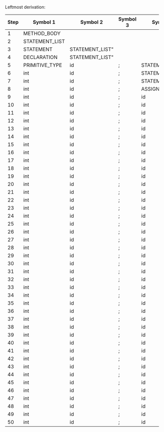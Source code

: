 
Leftmost derivation:

| Step | Symbol 1 | Symbol 2 | Symbol 3 | Symbol 4 | Symbol 5 | Symbol 6 | Symbol 7 | Symbol 8 | Symbol 9 | Symbol 10 | Symbol 11 | Symbol 12 | Symbol 13 | Symbol 14 | Symbol 15 | Symbol 16 | Symbol 17 | Symbol 18 | Symbol 19 | Symbol 20 | Symbol 21 | Symbol 22 | Symbol 23 | Symbol 24 | Symbol 25 | Symbol 26 | Symbol 27 | Symbol 28 | Symbol 29 | Symbol 30 |
| --- | --- | --- | --- | --- | --- | --- | --- | --- | --- | --- | --- | --- | --- | --- | --- | --- | --- | --- | --- | --- | --- | --- | --- | --- | --- | --- | --- | --- | --- | --- |
| 1 | METHOD_BODY                    |
| 2 | STATEMENT_LIST                 |
| 3 | STATEMENT                      | STATEMENT_LIST"                |
| 4 | DECLARATION                    | STATEMENT_LIST"                |
| 5 | PRIMITIVE_TYPE                 | id                             | ;                              | STATEMENT_LIST"                |
| 6 | int                            | id                             | ;                              | STATEMENT_LIST"                |
| 7 | int                            | id                             | ;                              | STATEMENT                      | STATEMENT_LIST"                |
| 8 | int                            | id                             | ;                              | ASSIGNMENT                     | STATEMENT_LIST"                |
| 9 | int                            | id                             | ;                              | id                             | assign                         | EXPRESSION                     | ;                              | STATEMENT_LIST"                |
| 10 | int                            | id                             | ;                              | id                             | assign                         | SIMPLE_EXPRESSION              | EXPRESSION"                    | ;                              | STATEMENT_LIST"                |
| 11 | int                            | id                             | ;                              | id                             | assign                         | TERM                           | SIMPLE_EXPRESSION"             | EXPRESSION"                    | ;                              | STATEMENT_LIST"                |
| 12 | int                            | id                             | ;                              | id                             | assign                         | FACTOR                         | TERM"                          | SIMPLE_EXPRESSION"             | EXPRESSION"                    | ;                              | STATEMENT_LIST"                |
| 13 | int                            | id                             | ;                              | id                             | assign                         | num                            | TERM"                          | SIMPLE_EXPRESSION"             | EXPRESSION"                    | ;                              | STATEMENT_LIST"                |
| 14 | int                            | id                             | ;                              | id                             | assign                         | num                            | SIMPLE_EXPRESSION"             | EXPRESSION"                    | ;                              | STATEMENT_LIST"                |
| 15 | int                            | id                             | ;                              | id                             | assign                         | num                            | EXPRESSION"                    | ;                              | STATEMENT_LIST"                |
| 16 | int                            | id                             | ;                              | id                             | assign                         | num                            | ;                              | STATEMENT_LIST"                |
| 17 | int                            | id                             | ;                              | id                             | assign                         | num                            | ;                              | STATEMENT                      | STATEMENT_LIST"                |
| 18 | int                            | id                             | ;                              | id                             | assign                         | num                            | ;                              | IF                             | STATEMENT_LIST"                |
| 19 | int                            | id                             | ;                              | id                             | assign                         | num                            | ;                              | if                             | (                              | EXPRESSION                     | )                              | {                              | STATEMENT                      | }                              | else                           | {                              | STATEMENT                      | }                              | STATEMENT_LIST"                |
| 20 | int                            | id                             | ;                              | id                             | assign                         | num                            | ;                              | if                             | (                              | SIMPLE_EXPRESSION              | EXPRESSION"                    | )                              | {                              | STATEMENT                      | }                              | else                           | {                              | STATEMENT                      | }                              | STATEMENT_LIST"                |
| 21 | int                            | id                             | ;                              | id                             | assign                         | num                            | ;                              | if                             | (                              | TERM                           | SIMPLE_EXPRESSION"             | EXPRESSION"                    | )                              | {                              | STATEMENT                      | }                              | else                           | {                              | STATEMENT                      | }                              | STATEMENT_LIST"                |
| 22 | int                            | id                             | ;                              | id                             | assign                         | num                            | ;                              | if                             | (                              | FACTOR                         | TERM"                          | SIMPLE_EXPRESSION"             | EXPRESSION"                    | )                              | {                              | STATEMENT                      | }                              | else                           | {                              | STATEMENT                      | }                              | STATEMENT_LIST"                |
| 23 | int                            | id                             | ;                              | id                             | assign                         | num                            | ;                              | if                             | (                              | id                             | TERM"                          | SIMPLE_EXPRESSION"             | EXPRESSION"                    | )                              | {                              | STATEMENT                      | }                              | else                           | {                              | STATEMENT                      | }                              | STATEMENT_LIST"                |
| 24 | int                            | id                             | ;                              | id                             | assign                         | num                            | ;                              | if                             | (                              | id                             | SIMPLE_EXPRESSION"             | EXPRESSION"                    | )                              | {                              | STATEMENT                      | }                              | else                           | {                              | STATEMENT                      | }                              | STATEMENT_LIST"                |
| 25 | int                            | id                             | ;                              | id                             | assign                         | num                            | ;                              | if                             | (                              | id                             | EXPRESSION"                    | )                              | {                              | STATEMENT                      | }                              | else                           | {                              | STATEMENT                      | }                              | STATEMENT_LIST"                |
| 26 | int                            | id                             | ;                              | id                             | assign                         | num                            | ;                              | if                             | (                              | id                             | relop                          | SIMPLE_EXPRESSION              | )                              | {                              | STATEMENT                      | }                              | else                           | {                              | STATEMENT                      | }                              | STATEMENT_LIST"                |
| 27 | int                            | id                             | ;                              | id                             | assign                         | num                            | ;                              | if                             | (                              | id                             | relop                          | TERM                           | SIMPLE_EXPRESSION"             | )                              | {                              | STATEMENT                      | }                              | else                           | {                              | STATEMENT                      | }                              | STATEMENT_LIST"                |
| 28 | int                            | id                             | ;                              | id                             | assign                         | num                            | ;                              | if                             | (                              | id                             | relop                          | FACTOR                         | TERM"                          | SIMPLE_EXPRESSION"             | )                              | {                              | STATEMENT                      | }                              | else                           | {                              | STATEMENT                      | }                              | STATEMENT_LIST"                |
| 29 | int                            | id                             | ;                              | id                             | assign                         | num                            | ;                              | if                             | (                              | id                             | relop                          | num                            | TERM"                          | SIMPLE_EXPRESSION"             | )                              | {                              | STATEMENT                      | }                              | else                           | {                              | STATEMENT                      | }                              | STATEMENT_LIST"                |
| 30 | int                            | id                             | ;                              | id                             | assign                         | num                            | ;                              | if                             | (                              | id                             | relop                          | num                            | SIMPLE_EXPRESSION"             | )                              | {                              | STATEMENT                      | }                              | else                           | {                              | STATEMENT                      | }                              | STATEMENT_LIST"                |
| 31 | int                            | id                             | ;                              | id                             | assign                         | num                            | ;                              | if                             | (                              | id                             | relop                          | num                            | )                              | {                              | STATEMENT                      | }                              | else                           | {                              | STATEMENT                      | }                              | STATEMENT_LIST"                |
| 32 | int                            | id                             | ;                              | id                             | assign                         | num                            | ;                              | if                             | (                              | id                             | relop                          | num                            | )                              | {                              | ASSIGNMENT                     | }                              | else                           | {                              | STATEMENT                      | }                              | STATEMENT_LIST"                |
| 33 | int                            | id                             | ;                              | id                             | assign                         | num                            | ;                              | if                             | (                              | id                             | relop                          | num                            | )                              | {                              | id                             | assign                         | EXPRESSION                     | ;                              | }                              | else                           | {                              | STATEMENT                      | }                              | STATEMENT_LIST"                |
| 34 | int                            | id                             | ;                              | id                             | assign                         | num                            | ;                              | if                             | (                              | id                             | relop                          | num                            | )                              | {                              | id                             | assign                         | SIMPLE_EXPRESSION              | EXPRESSION"                    | ;                              | }                              | else                           | {                              | STATEMENT                      | }                              | STATEMENT_LIST"                |
| 35 | int                            | id                             | ;                              | id                             | assign                         | num                            | ;                              | if                             | (                              | id                             | relop                          | num                            | )                              | {                              | id                             | assign                         | TERM                           | SIMPLE_EXPRESSION"             | EXPRESSION"                    | ;                              | }                              | else                           | {                              | STATEMENT                      | }                              | STATEMENT_LIST"                |
| 36 | int                            | id                             | ;                              | id                             | assign                         | num                            | ;                              | if                             | (                              | id                             | relop                          | num                            | )                              | {                              | id                             | assign                         | FACTOR                         | TERM"                          | SIMPLE_EXPRESSION"             | EXPRESSION"                    | ;                              | }                              | else                           | {                              | STATEMENT                      | }                              | STATEMENT_LIST"                |
| 37 | int                            | id                             | ;                              | id                             | assign                         | num                            | ;                              | if                             | (                              | id                             | relop                          | num                            | )                              | {                              | id                             | assign                         | num                            | TERM"                          | SIMPLE_EXPRESSION"             | EXPRESSION"                    | ;                              | }                              | else                           | {                              | STATEMENT                      | }                              | STATEMENT_LIST"                |
| 38 | int                            | id                             | ;                              | id                             | assign                         | num                            | ;                              | if                             | (                              | id                             | relop                          | num                            | )                              | {                              | id                             | assign                         | num                            | SIMPLE_EXPRESSION"             | EXPRESSION"                    | ;                              | }                              | else                           | {                              | STATEMENT                      | }                              | STATEMENT_LIST"                |
| 39 | int                            | id                             | ;                              | id                             | assign                         | num                            | ;                              | if                             | (                              | id                             | relop                          | num                            | )                              | {                              | id                             | assign                         | num                            | EXPRESSION"                    | ;                              | }                              | else                           | {                              | STATEMENT                      | }                              | STATEMENT_LIST"                |
| 40 | int                            | id                             | ;                              | id                             | assign                         | num                            | ;                              | if                             | (                              | id                             | relop                          | num                            | )                              | {                              | id                             | assign                         | num                            | ;                              | }                              | else                           | {                              | STATEMENT                      | }                              | STATEMENT_LIST"                |
| 41 | int                            | id                             | ;                              | id                             | assign                         | num                            | ;                              | if                             | (                              | id                             | relop                          | num                            | )                              | {                              | id                             | assign                         | num                            | ;                              | }                              | else                           | {                              | ASSIGNMENT                     | }                              | STATEMENT_LIST"                |
| 42 | int                            | id                             | ;                              | id                             | assign                         | num                            | ;                              | if                             | (                              | id                             | relop                          | num                            | )                              | {                              | id                             | assign                         | num                            | ;                              | }                              | else                           | {                              | id                             | assign                         | EXPRESSION                     | ;                              | }                              | STATEMENT_LIST"                |
| 43 | int                            | id                             | ;                              | id                             | assign                         | num                            | ;                              | if                             | (                              | id                             | relop                          | num                            | )                              | {                              | id                             | assign                         | num                            | ;                              | }                              | else                           | {                              | id                             | assign                         | SIMPLE_EXPRESSION              | EXPRESSION"                    | ;                              | }                              | STATEMENT_LIST"                |
| 44 | int                            | id                             | ;                              | id                             | assign                         | num                            | ;                              | if                             | (                              | id                             | relop                          | num                            | )                              | {                              | id                             | assign                         | num                            | ;                              | }                              | else                           | {                              | id                             | assign                         | TERM                           | SIMPLE_EXPRESSION"             | EXPRESSION"                    | ;                              | }                              | STATEMENT_LIST"                |
| 45 | int                            | id                             | ;                              | id                             | assign                         | num                            | ;                              | if                             | (                              | id                             | relop                          | num                            | )                              | {                              | id                             | assign                         | num                            | ;                              | }                              | else                           | {                              | id                             | assign                         | FACTOR                         | TERM"                          | SIMPLE_EXPRESSION"             | EXPRESSION"                    | ;                              | }                              | STATEMENT_LIST"                |
| 46 | int                            | id                             | ;                              | id                             | assign                         | num                            | ;                              | if                             | (                              | id                             | relop                          | num                            | )                              | {                              | id                             | assign                         | num                            | ;                              | }                              | else                           | {                              | id                             | assign                         | num                            | TERM"                          | SIMPLE_EXPRESSION"             | EXPRESSION"                    | ;                              | }                              | STATEMENT_LIST"                |
| 47 | int                            | id                             | ;                              | id                             | assign                         | num                            | ;                              | if                             | (                              | id                             | relop                          | num                            | )                              | {                              | id                             | assign                         | num                            | ;                              | }                              | else                           | {                              | id                             | assign                         | num                            | SIMPLE_EXPRESSION"             | EXPRESSION"                    | ;                              | }                              | STATEMENT_LIST"                |
| 48 | int                            | id                             | ;                              | id                             | assign                         | num                            | ;                              | if                             | (                              | id                             | relop                          | num                            | )                              | {                              | id                             | assign                         | num                            | ;                              | }                              | else                           | {                              | id                             | assign                         | num                            | EXPRESSION"                    | ;                              | }                              | STATEMENT_LIST"                |
| 49 | int                            | id                             | ;                              | id                             | assign                         | num                            | ;                              | if                             | (                              | id                             | relop                          | num                            | )                              | {                              | id                             | assign                         | num                            | ;                              | }                              | else                           | {                              | id                             | assign                         | num                            | ;                              | }                              | STATEMENT_LIST"                |
| 50 | int                            | id                             | ;                              | id                             | assign                         | num                            | ;                              | if                             | (                              | id                             | relop                          | num                            | )                              | {                              | id                             | assign                         | num                            | ;                              | }                              | else                           | {                              | id                             | assign                         | num                            | ;                              | }                              |
